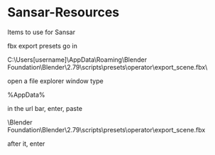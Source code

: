 # Sansar-Resources
Items to use for Sansar


fbx export presets go in

C:\Users\[username]\AppData\Roaming\Blender Foundation\Blender\2.79\scripts\presets\operator\export_scene.fbx\

open a file explorer window type 

%AppData%

in the url bar, enter, paste

\Blender Foundation\Blender\2.79\scripts\presets\operator\export_scene.fbx

after it, enter
